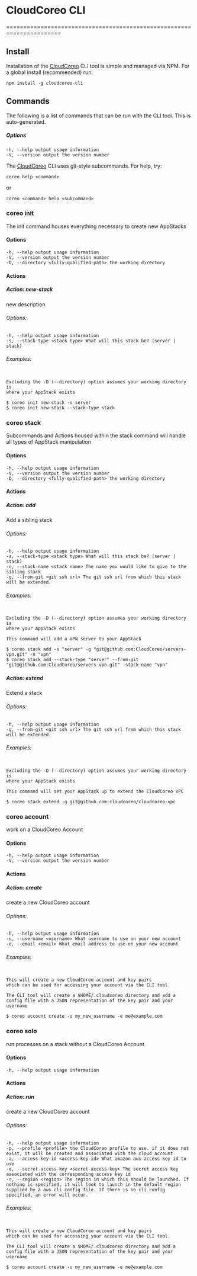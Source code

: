 # CloudCoreo CLI
======================================================================

## Install

Installation of the [CloudCoreo](http://www.cloudcoreo.com/) CLI tool is simple and managed via NPM. For a global install (recommended) run:

```
npm install -g cloudcoreo-cli
```

## Commands

The following is a list of commands that can be run with the CLI tool. This is auto-generated.

##### Options

```
-h, --help output usage information
-V, --version output the version number
```

The [CloudCoreo](http://www.cloudcoreo.com/) CLI uses git-style subcommands.
For help, try:
```
coreo help <command>
```
or
```
coreo <command> help <subcommand>
```

### coreo init

The init command houses everything necessary to create new AppStacks
#### Options

```
-h, --help output usage information
-V, --version output the version number
-D, --directory <fully-qualified-path> the working directory
```
#### Actions

##### Action: new-stack

  new description

###### Options:

```
-h, --help output usage information
-s, --stack-type <stack type> What will this stack be? (server | stack)
```
###### Examples:

```

Excluding the -D (--directory) option assumes your working directory is
where your AppStack exists

$ coreo init new-stack -s server
$ coreo init new-stack --stack-type stack
```

### coreo stack

Subcommands and Actions housed within the stack command will handle all types of AppStack manipulation
#### Options

```
-h, --help output usage information
-V, --version output the version number
-D, --directory <fully-qualified-path> the working directory
```
#### Actions

##### Action: add

  Add a sibling stack

###### Options:

```
-h, --help output usage information
-s, --stack-type <stack type> What will this stack be? (server | stack)
-n, --stack-name <stack name> The name you would like to give to the sibling stack
-g, --from-git <git ssh url> The git ssh url from which this stack will be extended.
```
###### Examples:

```

Excluding the -D (--directory) option assumes your working directory is
where your AppStack exists

This command will add a VPN server to your AppStack

$ coreo stack add -s "server" -g "git@github.com:CloudCoreo/servers-vpn.git" -n "vpn"
$ coreo stack add --stack-type "server" --from-git "git@github.com:CloudCoreo/servers-vpn.git" -stack-name "vpn"
```
##### Action: extend

  Extend a stack

###### Options:

```
-h, --help output usage information
-g, --from-git <git ssh url> The git ssh url from which this stack will be extended.
```
###### Examples:

```

Excluding the -D (--directory) option assumes your working directory is
where your AppStack exists

This command will set your AppStack up to extend the CloudCoreo VPC

$ coreo stack extend -g git@github.com:cloudcoreo/cloudcoreo-vpc
```

### coreo account

work on a CloudCoreo Account
#### Options

```
-h, --help output usage information
-V, --version output the version number
```
#### Actions

##### Action: create

  create a new CloudCoreo account

###### Options:

```
-h, --help output usage information
-u, --username <username> What username to use on your new account
-e, --email <email> What email address to use on your new account
```
###### Examples:

```

This will create a new CloudCoreo account and key pairs
which can be used for accessing your account via the CLI tool.

The CLI tool will create a $HOME/.cloudcoreo directory and add a
config file with a JSON representation of the key pair and your username

$ coreo account create -u my_new_username -e me@example.com
```

### coreo solo

run processes on a stack without a CloudCoreo Account
#### Options

```
-h, --help output usage information
```
#### Actions

##### Action: run

  create a new CloudCoreo account

###### Options:

```
-h, --help output usage information
-p, --profile <profile> the CloudCoreo profile to use. if it does not exist, it will be created and associated with the cloud account
-a, --access-key-id <access-key-id> What amazon aws access key id to use
-e, --secret-access-key <secret-access-key> The secret access key associated with the corresponding access key id
-r, --region <region> The region in which this should be launched. If nothing is specified, it will look to launch in the default region supplied by a aws cli config file. If there is no cli config specified, an error will occur.
```
###### Examples:

```

This will create a new CloudCoreo account and key pairs
which can be used for accessing your account via the CLI tool.

The CLI tool will create a $HOME/.cloudcoreo directory and add a
config file with a JSON representation of the key pair and your username

$ coreo account create -u my_new_username -e me@example.com
```
